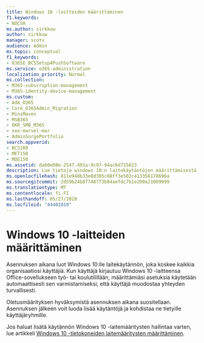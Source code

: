 ```yaml
---
title: Windows 10 -laitteiden määrittäminen
f1.keywords:
- NOCSH
ms.author: sirkkuw
author: sirkkuw
manager: scotv
audience: Admin
ms.topic: conceptual
f1_keywords:
- O365E_BCSSetup4PushSoftware
ms.service: o365-administration
localization_priority: Normal
ms.collection:
- M365-subscription-management
- M365-identity-device-management
ms.custom:
- Adm_O365
- Core_O365Admin_Migration
- MiniMaven
- MSB365
- OKR_SMB_M365
- seo-marvel-mar
- AdminSurgePortfolio
search.appverid:
- BCS160
- MET150
- MOE150
ms.assetid: da60e08e-2547-491a-9c97-94ac6d715623
description: Lue tietoja windows 10:n laitekäytäntöjen määrittämisestä, jotka koskevat kaikkia organisaatiosi käyttäjiä, ja varmista, että he muodostavat yhteyden turvallisesti.
ms.openlocfilehash: 811e948b33e8d305c88ff3e502c413356178696a
ms.sourcegitcommit: 2d59b24b877487f3b84aefdc7b1e200a21009999
ms.translationtype: MT
ms.contentlocale: fi-FI
ms.lasthandoff: 05/27/2020
ms.locfileid: "44401010"
---
```

# <a name="configure-windows-10-devices"></a>Windows 10 -laitteiden määrittäminen

Asennuksen aikana luot Windows 10:lle laitekäytännön, joka koskee kaikkia organisaatiosi käyttäjiä. Kun käyttäjä kirjautuu Windows 10 -laitteensa Office-sovellukseen työ- tai koulutilillään, määrittämiäsi asetuksia käytetään automaattisesti sen varmistamiseksi, että käyttäjä muodostaa yhteyden turvallisesti.
  
Oletusmäärityksen hyväksymistä asennuksen aikana suositellaan. Asennuksen jälkeen voit luoda lisää käytäntöjä ja kohdistaa ne tietyille käyttäjäryhmille.
  
Jos haluat lisätä käytännön Windows 10 -laitemääritysten hallintaa varten, lue artikkeli [Windows 10 -tietokoneiden laitemääritysten määrittäminen](protection-settings-for-windows-10-pcs.md).
  

